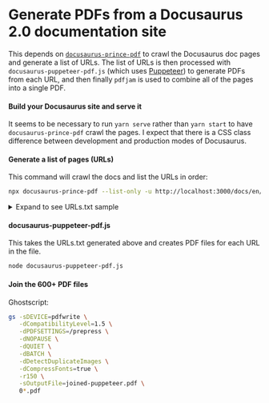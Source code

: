 # Generate PDFs from a Docusaurus 2.0 documentation site

This depends on 
[`docusaurus-prince-pdf`](https://github.com/signcl/docusaurus-prince-pdf) 
to crawl the Docusaurus doc pages and generate a list of URLs.  The list of 
URLs is then processed with `docusaurus-puppeteer-pdf.js` (which uses 
[Puppeteer](https://pptr.dev/)) to generate PDFs from each URL, and then 
finally `pdfjam` is used to combine all of the pages into a single PDF.

#### Build your Docusaurus site and serve it
It seems to be necessary to run `yarn serve` rather than `yarn start` to have `docusaurus-prince-pdf` crawl the pages.  I expect that there is a CSS class difference between development and production modes of Docusaurus.

#### Generate a list of pages (URLs)
This command will crawl the docs and list the URLs in order:
```bash
npx docusaurus-prince-pdf --list-only -u http://localhost:3000/docs/en/home --file URLs.txt
```
<details>
  <summary>Expand to see URLs.txt sample</summary>

This is the file format, although the real output for the ClickHouse English docs site is about 655 lines:
```bash
http://localhost:3000/docs/en/quick-start
http://localhost:3000/docs/en/getting-started/example-datasets/
http://localhost:3000/docs/en/tutorial
http://localhost:3000/docs/en/getting-started/example-datasets/uk-price-paid
http://localhost:3000/docs/en/getting-started/example-datasets/nyc-taxi
http://localhost:3000/docs/en/getting-started/example-datasets/cell-towers
http://localhost:3000/docs/en/getting-started/example-datasets/amplab-benchmark
http://localhost:3000/docs/en/getting-started/example-datasets/brown-benchmark
http://localhost:3000/docs/en/getting-started/example-datasets/criteo
http://localhost:3000/docs/en/getting-started/example-datasets/github-events
```

</details>


#### docusaurus-puppeteer-pdf.js

This takes the URLs.txt generated above and creates PDF files for each URL in the file.
```bash
node docusaurus-puppeteer-pdf.js
```

#### Join the 600+ PDF files
Ghostscript:

```bash
gs -sDEVICE=pdfwrite \
   -dCompatibilityLevel=1.5 \
   -dPDFSETTINGS=/prepress \
   -dNOPAUSE \
   -dQUIET \
   -dBATCH \
   -dDetectDuplicateImages \
   -dCompressFonts=true \
   -r150 \
   -sOutputFile=joined-puppeteer.pdf \
   0*.pdf
```

